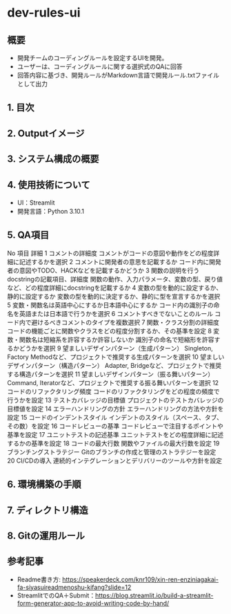 # dev-rules-ui
## 概要
- 開発チームのコーディングルールを設定するUIを開発。
- ユーザーは、コーディングルールに関する選択式のQAに回答
- 回答内容に基づき、開発ルールがMarkdown言語で開発ルール.txtファイルとして出力

## 1. 目次


## 2. Outputイメージ


## 3. システム構成の概要


## 4. 使用技術について
- UI：Streamlit
- 開発言語：Python 3.10.1

## 5. QA項目
No	項目	詳細
1	コメントの詳細度	コメントがコードの意図や動作をどの程度詳細に記述するかを選択
2	コメントに開発者の意思を記載するか	コード内に開発者の意図やTODO、HACKなどを記載するかどうか
3	関数の説明を行うdocstringの記載項目、詳細度	関数の動作、入力パラメータ、変数の型、戻り値など、どの程度詳細にdocstringを記載するか
4	変数の型を動的に設定するか、静的に設定するか	変数の型を動的に決定するか、静的に型を宣言するかを選択
5	変数・関数名は英語中心にするか日本語中心にするか	コード内の識別子の命名を英語または日本語で行うかを選択
6	コメントすべきでないことのルール	コード内で避けるべきコメントのタイプを複数選択
7	関数・クラス分割の詳細度	コードの機能ごとに関数やクラスをどの程度分割するか、その基準を設定
8	変数・関数名は短縮系を許容するか許容しないか	識別子の命名で短縮形を許容するかどうかを選択
9	望ましいデザインパターン（生成パターン）	Singleton, Factory Methodなど、プロジェクトで推奨する生成パターンを選択
10	望ましいデザインパターン（構造パターン）	Adapter, Bridgeなど、プロジェクトで推奨する構造パターンを選択
11	望ましいデザインパターン（振る舞いパターン）	Command, Iteratorなど、プロジェクトで推奨する振る舞いパターンを選択
12	コードのリファクタリング頻度	コードのリファクタリングをどの程度の頻度で行うかを設定
13	テストカバレッジの目標値	プロジェクトのテストカバレッジの目標値を設定
14	エラーハンドリングの方針	エラーハンドリングの方法や方針を設定
15	コードのインデントスタイル	インデントのスタイル（スペース、タブ、その数）を設定
16	コードレビューの基準	コードレビューで注目するポイントや基準を設定
17	ユニットテストの記述基準	ユニットテストをどの程度詳細に記述するかの基準を設定
18	コードの最大行数	関数やファイルの最大行数を設定
19	ブランチングストラテジー	Gitのブランチの作成と管理のストラテジーを設定
20	CI/CDの導入	連続的インテグレーションとデリバリーのツールや方針を設定


## 6. 環境構築の手順


## 7. ディレクトリ構造


## 8. Gitの運用ルール


## 参考記事
- Readme書き方: https://speakerdeck.com/knr109/xin-ren-enziniagakai-fa-siyasuireadmenoshu-kifang?slide=12
- StreamlitでのQA＋Submit：https://blog.streamlit.io/build-a-streamlit-form-generator-app-to-avoid-writing-code-by-hand/
